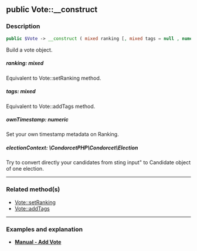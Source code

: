 ## public Vote::__construct

### Description    

```php
public $Vote -> __construct ( mixed ranking [, mixed tags = null , numeric ownTimestamp = null , \CondorcetPHP\Condorcet\Election electionContext = null] )
```

Build a vote object.
    

##### **ranking:** *mixed*   
Equivalent to Vote::setRanking method.    


##### **tags:** *mixed*   
Equivalent to Vote::addTags method.    


##### **ownTimestamp:** *numeric*   
Set your own timestamp metadata on Ranking.    


##### **electionContext:** *\CondorcetPHP\Condorcet\Election*   
Try to convert directly your candidates from sting input" to Candidate object of one election.    

---------------------------------------

### Related method(s)      

* [Vote::setRanking](../Vote%20Class/public%20Vote--setRanking.md)    
* [Vote::addTags](../Vote%20Class/public%20Vote--addTags.md)    

---------------------------------------

### Examples and explanation

* **[Manual - Add Vote](https://github.com/julien-boudry/Condorcet/wiki/II-%23-B.-Vote-management-%23-1.-Add-Vote)**    
